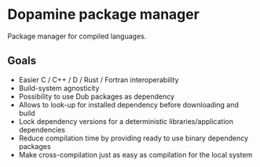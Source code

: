 # Dopamine package manager

Package manager for compiled languages.

## Goals

- Easier C / C++ / D / Rust / Fortran interoperability
- Build-system agnosticity
- Possibility to use Dub packages as dependency
- Allows to look-up for installed dependency before downloading and build
- Lock dependency versions for a deterministic libraries/application dependencies
- Reduce compilation time by providing ready to use binary dependency packages
- Make cross-compilation just as easy as compilation for the local system

